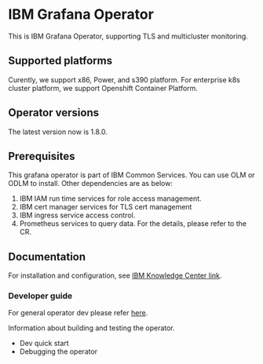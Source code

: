 # IBM Grafana Operator

This is IBM Grafana Operator, supporting TLS and multicluster monitoring.

## Supported platforms

Curently, we support x86, Power, and s390 platform. For enterprise k8s cluster
platform, we support Openshift Container Platform.

## Operator versions

The latest version now is 1.8.0.

## Prerequisites
This grafana operator is part of IBM Common Services.
You can use OLM or ODLM to install.
Other dependencies are as below:
1. IBM IAM run time services for role access management.
2. IBM cert manager services for TLS cert management
3. IBM ingress service access control.
4. Prometheus services to query data.
For the details, please refer to the CR.

## Documentation

For installation and configuration, see [IBM Knowledge Center link](https://www-03preprod.ibm.com/support/knowledgecenter/en/SSHKN6/monitoring/1.8.0/monitoring_service.html).

### Developer guide

For general operator dev please refer [here](https://github.com/operator-framework/operator-sdk).

Information about building and testing the operator.
- Dev quick start
- Debugging the operator
